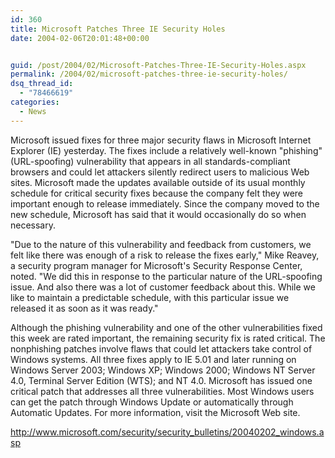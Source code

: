 ```yaml
---
id: 360
title: Microsoft Patches Three IE Security Holes
date: 2004-02-06T20:01:48+00:00


guid: /post/2004/02/Microsoft-Patches-Three-IE-Security-Holes.aspx
permalink: /2004/02/microsoft-patches-three-ie-security-holes/
dsq_thread_id:
  - "78466619"
categories:
  - News
---
```

<body xmlns="http://www.w3.org/1999/xhtml">
    <div class="Section1">
        <p class="MsoNormal">
            Microsoft issued fixes for three major security flaws in Microsoft Internet Explorer
            (IE) yesterday. The fixes include a relatively well-known "phishing" (URL-spoofing)
            vulnerability that appears in all standards-compliant browsers and could let attackers
            silently redirect users to malicious Web sites. Microsoft made the updates available
            outside of its usual monthly schedule for critical security fixes because the company
            felt they were important enough to release immediately. Since the company moved to
            the new schedule, Microsoft has said that it would occasionally do so when necessary.
        </p>
        <p class="MsoNormal">
            "Due to the nature of this vulnerability and feedback from customers, we felt like
            there was enough of a risk to release the fixes early," Mike Reavey, a security program
            manager for Microsoft's Security Response Center, noted. "We did this in response
            to the particular nature of the URL-spoofing issue. And also there was a lot of customer
            feedback about this. While we like to maintain a predictable schedule, with this particular
            issue we released it as soon as it was ready."
        </p>
        <p class="MsoNormal">
            Although the phishing vulnerability and one of the other vulnerabilities fixed this
            week are rated important, the remaining security fix is rated critical. The nonphishing
            patches involve flaws that could let attackers take control of Windows systems. All
            three fixes apply to IE 5.01 and later running on Windows Server 2003; Windows XP;
            Windows 2000; Windows NT Server 4.0, Terminal Server Edition (WTS); and NT 4.0. Microsoft
            has issued one critical patch that addresses all three vulnerabilities. Most Windows
            users can get the patch through Windows Update or automatically through Automatic
            Updates. For more information, visit the Microsoft Web site.
        </p>
        <p class="MsoNormal">
            <a href="http://www.microsoft.com/security/security_bulletins/20040202_windows.asp">http://www.microsoft.com/security/security_bulletins/20040202_windows.asp</a>
        </p>
    </div>
</body>
